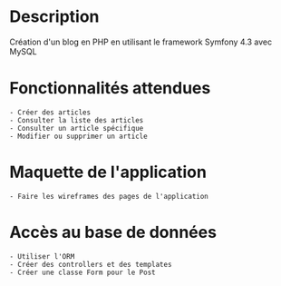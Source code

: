 # Description
Création d'un blog en PHP en utilisant le framework Symfony 4.3 avec MySQL

# Fonctionnalités attendues
	- Créer des articles
	- Consulter la liste des articles
	- Consulter un article spécifique
	- Modifier ou supprimer un article

# Maquette de l'application
	- Faire les wireframes des pages de l'application

# Accès au base de données
	- Utiliser l'ORM
	- Créer des controllers et des templates
	- Créer une classe Form pour le Post




